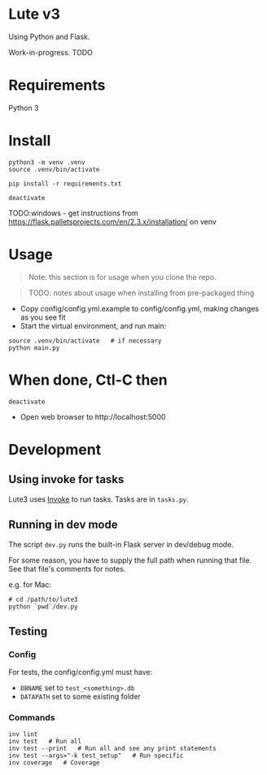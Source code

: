 # Lute v3

Using Python and Flask.

Work-in-progress.  TODO


# Requirements

Python 3

# Install

```
python3 -m venv .venv
source .venv/bin/activate

pip install -r requirements.txt

deactivate
```

TODO:windows - get instructions from https://flask.palletsprojects.com/en/2.3.x/installation/ on venv


# Usage

> Note: this section is for usage when you clone the repo.

> TODO: notes about usage when installing from pre-packaged thing

* Copy config/config.yml.example to config/config.yml, making changes as you see fit
* Start the virtual environment, and run main:

```
source .venv/bin/activate   # if necessary
python main.py
```

# When done, Ctl-C then

```
deactivate
```

* Open web browser to http://localhost:5000

# Development

## Using invoke for tasks

Lute3 uses [Invoke](https://docs.pyinvoke.org/en/stable/index.html) to run tasks.  Tasks are in `tasks.py`.

## Running in dev mode

The script `dev.py` runs the built-in Flask server in dev/debug mode.

For some reason, you have to supply the full path when running that file.  See that file's comments for notes.

e.g. for Mac:

```
# cd /path/to/lute3
python `pwd`/dev.py
```

## Testing

### Config

For tests, the config/config.yml must have:

* `DBNAME` set to `test_<something>.db`
* `DATAPATH` set to some existing folder

### Commands

```
inv lint
inv test   # Run all
inv test --print   # Run all and see any print statements
inv test --args="-k test_setup"   # Run specific
inv coverage   # Coverage
```
